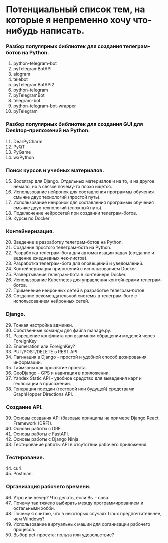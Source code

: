 # Потенциальный список тем, на которые я непременно хочу что-нибудь написать.

### Разбор популярных библиотек для создания телеграм-ботов на Python.
1. python-telegram-bot  
2. pyTelegramBotAPI
3. aiogram
4. telebot
5. pyTelegramBotAPI2
6. python-telegram
7. pyTelegramBot
8. telegram-bot
9. python-telegram-bot-wrapper    
10. pyTelegram

### Разбор популярных библиотек для создания GUI для Desktop-приложений на Python.
11. DearPyCharm
12. PyQT
13. PyGame
14. wxPython

### Поиск курсов и учебных материалов.
15. Bootstrap для Django. Отдельных материалов и на то, и на другое немало, но в связке почему-то плохо ищется. 
16. Использование нейронок для составления программы обучения смычке двух технологий (простой путь).
17. Использование нейронок для составления программы обучения смычке двух технологий (сложный путь).
18. Подключение нейросетей при создании телеграм-ботов.
19. Курсы по Docker

### Контейнеризация.
20. Введение в разработку телеграм-ботов на Python.
21. Создание простого телеграм-бота на Python.
22. Разработка телеграм-бота для автоматизации задач (создание и ведение ежедневных чек-листов).
23. Разработка телеграм-бота для оповещений и уведомлений.
24. Контейнеризация приложений с использованием Docker.
25. Развертывание телеграм-бота в контейнере Docker.
26. Использование Kubernetes для управления контейнерами телеграм-ботов.
27. Применение нейронных сетей в разработке телеграм-ботов.
28. Создание рекомендательной системы в телеграм-боте с использованием нейронных сетей.

### Django.
29. Тонкая настройка админки.
30. Собственные команды для файла manage.py.
31. Разрешение конфликта при взаимном обращении моделей через ForeignKey
32. Enumeration или ForeignKey?
33. PUT/POST/DELETE в REST API.
34. Пагинация в Django - простой и удобной способ дозирования информации.
35. Таймзоны как проклятие проекта.
36. GeoDjango - GPS и навигация в приложении.
37. Yandex Static API - удобное средство для выведения карт и геолокации в приложении.
38. Генерация поездки (тестовой или будущей) средствами GraphHopper Directions API.

### Создание API.
39. Основы создания API (базовые принципы на примере Django React Framework (DRF)).
40. Основы работы с DRF. 
41. Основы работы с FastAPI.
42. Основы работы с Django Ninja.
43. Тестирование работы API в отсутствии рабочего приложения.

### Тестирование.
44. curl.
45. Postman.

### Организация рабочего времени.
46. Утро или вечер? Что делать, если Вы - сова.
47. Почему так тяжело выбирать между программированием и остальными хобби.
48. Почему я считаю, что в некоторых случаях Linux предпочтительнее, чем Windows?
49. Использование виртуальных машин для организации рабочего процесса.
50. Выбор pet-проекта: польза или удовольствие?